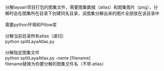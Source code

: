 分解layaair项目打包的图集文件，需要图集数据（atlas）和图集图片（png），分解时会在图集所在目录下创建同名目录，该图集分解出来的图片全部放在该目录中
<br>
<br>需要python环境和Pillow库
<br>
<br>分解当前目录所有atlas（递归）
<br>python splitLayaAtlas.py
<br>
<br>分解指定图集文件
<br>python splitLayaAtlas.py -name [filename]
<br>filename替换为你要分解的图集文件名（不带.atlas）